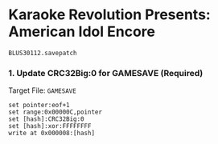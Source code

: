 # Karaoke Revolution Presents: American Idol Encore 

`BLUS30112.savepatch`

### 1. Update CRC32Big:0 for GAMESAVE (Required)

Target File: `GAMESAVE`

```
set pointer:eof+1
set range:0x00000C,pointer
set [hash]:CRC32Big:0
set [hash]:xor:FFFFFFFF
write at 0x000008:[hash]
```

